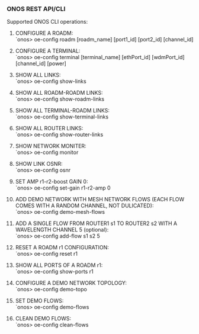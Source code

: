 ### ONOS REST API/CLI

Supported ONOS CLI operations:

1. CONFIGURE A ROADM:        
       `onos> oe-config roadm [roadm_name] [port1_id] [port2_id] [channel_id]

2. CONFIGURE A TERMINAL:    
       `onos> oe-config terminal [terminal_name] [ethPort_id] [wdmPort_id] [channel_id] [power]

3. SHOW ALL LINKS:   
       `onos> oe-config show-links

4. SHOW ALL ROADM-ROADM LINKS:     
       `onos> oe-config show-roadm-links

5. SHOW ALL TERMINAL-ROADM LINKS:  
       `onos> oe-config show-terminal-links

6. SHOW ALL ROUTER LINKS:   
       `onos> oe-config show-router-links
      
7. SHOW NETWORK MONITER:    
       `onos> oe-config monitor
      
8. SHOW LINK OSNR:   
       `onos> oe-config osnr
      
9. SET AMP r1-r2-boost GAIN 0:  
       `onos> oe-config set-gain r1-r2-amp 0
       
10. ADD DEMO NETWORK WITH MESH NETWORK FLOWS (EACH FLOW COMES WITH A RANDOM CHANNEL, NOT DULICATED):  
       `onos> oe-config demo-mesh-flows

11. ADD A SINGLE FLOW FROM ROUTER1 s1 TO ROUTER2 s2 WITH A WAVELENGTH CHANNEL 5 (optional):  
       `onos> oe-config add-flow s1 s2 5

12. RESET A ROADM r1 CONFIGURATION:  
       `onos> oe-config reset r1

13. SHOW ALL PORTS OF A ROADM r1:  
       `onos> oe-config show-ports r1

14. CONFIGURE A DEMO NETWORK TOPOLOGY:  
       `onos> oe-config demo-topo
 
15. SET DEMO FLOWS:  
       `onos> oe-config demo-flows
       
16. CLEAN DEMO FLOWS:  
       `onos> oe-config clean-flows

      





